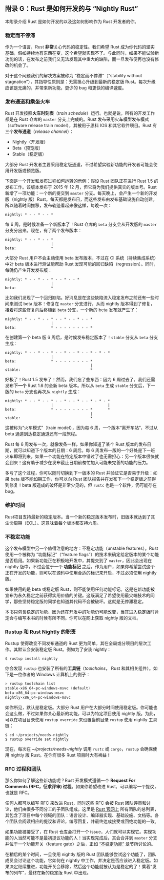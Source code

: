 ## 附录 G：Rust 是如何开发的与 “Nightly Rust”

本附录介绍 Rust 是如何开发的以及这如何影响作为 Rust 开发者的你。

### 稳定而不停滞

作为一个语言，Rust **非常**关心代码的稳定性。我们希望 Rust 成为你代码的坚实基础，假如持续地有东西在变，这个希望就实现不了。与此同时，如果不能试验新功能的话，在发布之前我们又无法发现其中重大的缺陷，而一旦发布便再也没有修改的机会了。

对于这个问题我们的解决方案被称为 “稳定而不停滞”（“stability without stagnation”），其指导性原则是：无需担心升级到最新的稳定版 Rust。每次升级应该是无痛的，并带来新功能，更少的 bug 和更快的编译速度。

### 发布通道和乘坐火车

Rust 开发按照**火车时刻表**（*train schedule*）运行。也就是说，所有的开发工作都是在 Rust 仓库的 `master` 分支上完成的。Rust 发布采用火车模型发布模式（software release train model），其被用于思科 IOS 和其它软件项目。Rust 有三个**发布通道**（*release channel*）：

* Nightly（开发版）
* Beta（预览版）
* Stable（稳定版）

大部分 Rust 开发者主要采用稳定版通道，不过希望实验新功能的开发者可能会使用开发版或预览版。

下面是一个开发和发布过程如何运转的示例：假设 Rust 团队正在进行 Rust 1.5 的发布工作。该版本发布于 2015 年 12 月，但它将为我们提供真实的版本号。Rust 新增了一项功能：一个新的提交到 `master` 分支。每天晚上，会产生一个新的开发版（nightly 版）Rust。每天都是发布日，而这些发布由发布基础设施自动创建。所以随着时间推移，发布轨迹看起来像这样，每晚一次：

```text
nightly: * - - * - - *
```

每 6 周，是时候准备一个新版本了！Rust 仓库的 `beta` 分支会从开发版的 `master` 分支分出来。现在，有了两个发布版本：

```text
nightly: * - - * - - *
                     |
beta:                *
```

大部分 Rust 用户不会主动使用 beta 发布版本，不过在 CI 系统（持续集成系统）中对 beta 版本进行测试能帮助 Rust 发现可能的回归缺陷（regression）。同时，每晚仍产生开发发布版：

```text
nightly: * - - * - - * - - * - - *
                     |
beta:                *
```

比如我们发现了一个回归缺陷。好消息是在这些缺陷流入稳定发布之前还有一些时间来测试 beta 版本！修复在 `master` 分支进行，从而 nightly 版本得到了修复，接着将这些修复向后移植到 `beta` 分支，一个新的 beta 发布就产生了：

```text
nightly: * - - * - - * - - * - - * - - *
                     |
beta:                * - - - - - - - - *
```

在创建第一个 beta 版 6 周后，是时候发布稳定版本了！`stable` 分支从 `beta` 分支生成：

```text
nightly: * - - * - - * - - * - - * - - * - * - *
                     |
beta:                * - - - - - - - - *
                                       |
stable:                                *
```

好极了！Rust 1.5 发布了！然而，我们忘了些东西：因为 6 周过去了，我们还需发布**下一个** Rust 1.6 的全新 beta 版本。所以从 `beta` 生成 `stable` 分支后，下一版的 `beta` 分支也再次从 `nightly` 生成：

```text
nightly: * - - * - - * - - * - - * - - * - * - *
                     |                         |
beta:                * - - - - - - - - *       *
                                       |
stable:                                *
```

这被称为“火车模式”（train model），因为每 6 周，一个版本“离开车站”，不过从 beta 通道到达稳定通道还有一段旅程。

Rust 每 6 周发布一次，就像发条一样。如果你知道了某个 Rust 版本的发布日期，就可以知道下个版本的日期：6 周后。每 6 周发布一版的一个好处是下一班火车即将到来。如果一个功能在特定版本中错过了也无需担心：另一个版本很快就会到来！这有助于减少在发布截止日期前匆忙加入可能未完善的功能的压力。

多亏了这个过程，你可以随时切换到下一版本的 Rust 并验证它是否易于升级：如果 beta 版不能如期工作，你可以向 Rust 团队报告并在发布下一个稳定版之前得到修复！beta 版造成的破坏是非常少见的，但 `rustc` 也是一个软件，仍可能存在 bug。

### 维护时间

Rust项目支持最新的稳定版本。当一个新的稳定版本发布时，旧版本就达到了其生命周期（EOL）。这意味着每个版本都支持六周。

### 不稳定功能

这个发布模型中另一个值得注意的地方：不稳定功能（unstable features）。Rust 使用一个被称为 “功能标记”（“feature flags”）的技术来确定给定版本的某个功能是否启用。如果新功能正在积极地开发中，其提交到了 `master`，因此会出现在 nightly 版中，不过会位于一个 **功能标记** 之后。作为用户，如果你希望尝试这个正在开发的功能，则可以在源码中使用合适的标记来开启，不过必须使用 nightly 版。

如果使用的是 beta 或稳定版 Rust，则不能使用任何功能标记。这是在新功能被宣布为永久稳定之前获得实用价值的关键。这既满足了希望使用最尖端技术的同学，那些坚持稳定版的同学也知道其代码不会被破坏。这就是无停滞稳定。

本书只包含稳定的功能，因为还在开发中的功能仍可能改变，当其进入稳定版时肯定会与编写本书的时候有所不同。你可以在网上获取 nightly 版的文档。

### Rustup 和 Rust Nightly 的职责

Rustup 使得改变不同发布通道的 Rust 更为简单，其在全局或分项目的层次工作。其默认会安装稳定版 Rust。例如为了安装 nightly：

```text
$ rustup install nightly
```

你会发现 `rustup` 也安装了所有的**工具链**（*toolchains*， Rust 和其相关组件）。如下是一位作者的 Windows 计算机上的例子：

```powershell
> rustup toolchain list
stable-x86_64-pc-windows-msvc (default)
beta-x86_64-pc-windows-msvc
nightly-x86_64-pc-windows-msvc
```

如你所见，默认是稳定版。大部分 Rust 用户在大部分时间使用稳定版。你可能也会这么做，不过如果你关心最新的功能，可以为特定项目使用 nightly 版。为此，可以在项目目录使用 `rustup override` 来设置当前目录 `rustup` 使用 nightly 工具链：

```text
$ cd ~/projects/needs-nightly
$ rustup override set nightly
```

现在，每次在 *~/projects/needs-nightly* 调用 `rustc` 或 `cargo`，`rustup` 会确保使用 nightly 版 Rust。在你有很多 Rust 项目时大有裨益！

### RFC 过程和团队

那么你如何了解这些新功能呢？Rust 开发模式遵循一个 **Request For Comments (RFC，征求评审) 过程**。如果你希望改进 Rust，可以编写一个提议，也就是 RFC。

任何人都可以编写 RFC 来改进 Rust，同时这些 RFC 会被 Rust 团队评审和讨论，他们由很多不同分工的子团队组成。这里是 [Rust 官网上](https://www.rust-lang.org/governance) 所有团队的总列表，其包含了项目中每个领域的团队：语言设计、编译器实现、基础设施、文档等。各个团队会阅读相应的提议和评论，编写回复，并最终达成接受或回绝功能的一致。

如果功能被接受了，在 Rust 仓库会打开一个 issue，人们就可以实现它。实现功能的人当然可能不是最初提议功能的人！当实现完成后，其会合并到 `master` 分支并位于一个功能开关（feature gate）之后，正如 [“不稳定功能”](#unstable-features)<!-- ignore --> 章节所讨论的。

在稍后的某个时间，一旦使用 nightly 版的 Rust 团队能够尝试这个功能了，团队成员会讨论这个功能，它如何在 nightly 中工作，并决定是否应该进入稳定版。如果决定继续推进，功能开关会移除，然后这个功能就被认为是稳定的了！乘着“发布的列车”，最终在新的稳定版 Rust 中出现。
